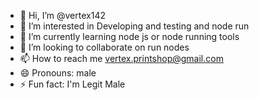 - 👋 Hi, I’m @vertex142
- 👀 I’m interested in Developing and testing and node run
- 🌱 I’m currently learning node js or node running tools
- 💞️ I’m looking to collaborate on run nodes
- 📫 How to reach me vertex.printshop@gmail.com
- 😄 Pronouns: male
- ⚡ Fun fact: I'm Legit Male

<!---
vertex142/vertex142 is a ✨ special ✨ repository because its `README.md` (this file) appears on your GitHub profile.
You can click the Preview link to take a look at your changes.
--->
